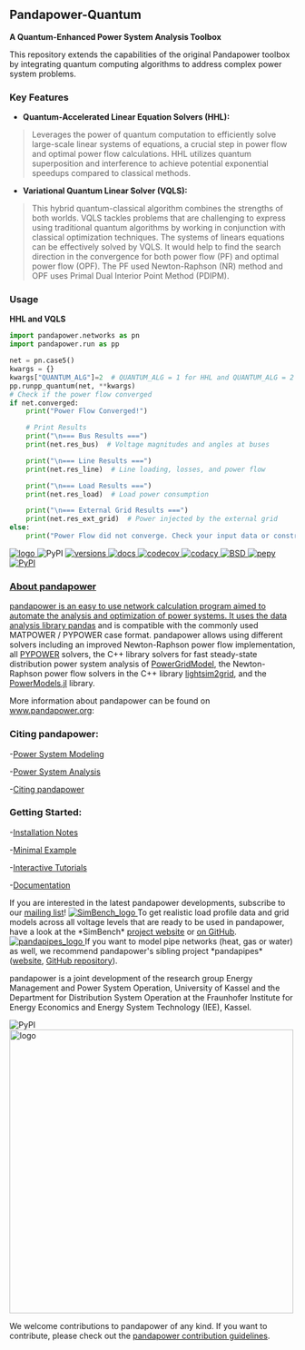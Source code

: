 ## Pandapower-Quantum

**A Quantum-Enhanced Power System Analysis Toolbox**

This repository extends the capabilities of the original Pandapower toolbox by integrating quantum computing algorithms to address complex power system problems.

### Key Features

* **Quantum-Accelerated Linear Equation Solvers (HHL):**

> Leverages the power of quantum computation to efficiently solve large-scale linear systems of equations, a crucial step in power flow and optimal power flow calculations. HHL utilizes quantum superposition and interference to achieve potential exponential speedups compared to classical methods.

* **Variational Quantum Linear Solver (VQLS):**

> This hybrid quantum-classical algorithm combines the strengths of both worlds. VQLS tackles problems that are challenging to express using traditional quantum algorithms by working in conjunction with classical optimization techniques. The systems of linears equations can be effectively solved by VQLS. It would help to find the search direction in the convergence for both power flow (PF) and optimal power flow (OPF). The PF used Newton-Raphson (NR) method and OPF uses Primal Dual Interior Point Method (PDIPM).



### Usage

**HHL and VQLS**

```python
import pandapower.networks as pn
import pandapower.run as pp

net = pn.case5()
kwargs = {}
kwargs["QUANTUM_ALG"]=2  # QUANTUM_ALG = 1 for HHL and QUANTUM_ALG = 2 for VQLS
pp.runpp_quantum(net, **kwargs)
# Check if the power flow converged
if net.converged:
    print("Power Flow Converged!")

    # Print Results
    print("\n=== Bus Results ===")
    print(net.res_bus)  # Voltage magnitudes and angles at buses

    print("\n=== Line Results ===")
    print(net.res_line)  # Line loading, losses, and power flow

    print("\n=== Load Results ===")
    print(net.res_load)  # Load power consumption

    print("\n=== External Grid Results ===")
    print(net.res_ext_grid)  # Power injected by the external grid
else:
    print("Power Flow did not converge. Check your input data or constraints.")
```


   <html>
   <a href="https://www.pandapower.org">
      <picture>
      <source media="(prefers-color-scheme: dark)" srcset="https://www.pandapower.org/images/pp_light.svg">
      <source media="(prefers-color-scheme: light)" srcset="https://www.pandapower.org/images/pp.svg">
      <img alt="logo" src="//www.pandapower.org/images/pp.svg">
      </picture>
   </a>
   </html>


   <html>
   <img alt="PyPI" src="https://badge.fury.io/py/pandapower.svg">
   <a href="https://pypi.python.org/pypi/pandapower" target="_blank">

   <img alt="versions" src="https://img.shields.io/pypi/pyversions/pandapower.svg">
   <a href="https://pypi.python.org/pypi/pandapower" target="_blank">

   <img alt="docs" src="https://readthedocs.org/projects/pandapower/badge/">
   <a href="http://pandapower.readthedocs.io/" target="_blank">

   <img alt="codecov" src="https://codecov.io/github/e2nIEE/pandapower/coverage.svg?branch=master">
   <a href="https://app.codecov.io/github/e2nIEE/pandapower?branch=master" target="_blank">

   <img alt="codacy" src="https://api.codacy.com/project/badge/Grade/e2ce960935fd4f96b4be4dff9a0c76e3">
   <a href="https://app.codacy.com/gh/e2nIEE/pandapower?branch=master" target="_blank">

   <img alt="BSD" src="https://img.shields.io/badge/License-BSD%203--Clause-blue.svg">
   <a href="https://github.com/e2nIEE/pandapower/blob/master/LICENSE" target="_blank">

   <img alt="pepy" src="https://pepy.tech/badge/pandapower">
   <a href="https://pepy.tech/project/pandapower" target="_blank">

   <img alt="PyPI" src="https://mybinder.org/badge_logo.svg">
   <a href="https://mybinder.org/v2/gh/e2nIEE/pandapower/master?filepath=tutorials" target="_blank">

   </html>

### About pandapower

<html>
<p>pandapower is an easy to use network calculation program aimed to automate the analysis and optimization of power
systems. It uses the data analysis library <a href="http://pandas.pydata.org">pandas</a> and is compatible with the commonly used MATPOWER / PYPOWER case format. pandapower allows using different solvers including an improved Newton-Raphson power flow implementation, all <a href="https://pypi.python.org/pypi/PYPOWER">PYPOWER</a> solvers, the C++ library solvers for fast steady-state distribution power system analysis of <a href="https://github.com/PowerGridModel/power-grid-model">PowerGridModel</a>, the Newton-Raphson power flow solvers in the C++ library <a href="https://github.com/BDonnot/lightsim2grid/">lightsim2grid</a>, and the <a href="https://github.com/lanl-ansi/PowerModels.jl/">PowerModels.jl</a> library.</p>

<p>
More information about pandapower can be found on <a href="https://www.pandapower.org/">www.pandapower.org</a>:
</p>
</html>

### Citing pandapower:

<html>
<p>
-<a href="https://www.pandapower.org/about/#modeling">Power System Modeling</a>
</p>
<p>
-<a href="https://www.pandapower.org/about/#analysis">Power System Analysis</a>
</p>
<p>
-<a href="https://www.pandapower.org/references/">Citing pandapower</a>
</p>
</html>

### Getting Started:

<html>
<p>
-<a href="https://www.pandapower.org/start/">Installation Notes</a>
</p>
<p>
-<a href="<https://www.pandapower.org/start/#intro">Minimal Example</a>
</p>
<p>
-<a href="https://www.pandapower.org/start/#tutorials">Interactive Tutorials</a>
</p>
<p>
-<a href="https://pandapower.readthedocs.io/">Documentation</a>
</p>
</html>


<html>
If you are interested in the latest pandapower developments, subscribe to our <a href="https://www.pandapower.org/contact/#list">mailing list</a>!
</html>


 <html>
   <a href="https://www.simbench.net">
      <picture>
      <source media="(prefers-color-scheme: dark)" srcset="https://simbench.de/wp-content/uploads/2019/01/logo.png">
      <source media="(prefers-color-scheme: light)" srcset="https://simbench.de/wp-content/uploads/2019/01/logo.png">
      <img alt="SimBench_logo" src="https://simbench.de/wp-content/uploads/2019/01/logo.png">
      </picture>
   </a>
 </html>


<html>
To get realistic load profile data and grid models across all voltage levels that are ready to
be used in pandapower, have a look at the *SimBench* <a href="https://www.simbench.net">project website</a> or <a href="https://github.com/e2nIEE/simbench">on GitHub</a>.
</html>

 <html>
   <a href="https://www.pandapipes.org">
      <picture>
      <source media="(prefers-color-scheme: dark)" srcset="https://www.pandapipes.org/images/pp.svg">
      <source media="(prefers-color-scheme: light)" srcset="https://www.pandapipes.org/images/pp.svg">
      <img alt="pandapipes_logo" src="https://www.pandapipes.org/images/pp.svg">
      </picture>
   </a>
 </html>


<html>
If you want to model pipe networks (heat, gas or water) as well, we recommend
pandapower's sibling project *pandapipes* (<a href="https://www.pandapipes.org">website</a>, <a href="https://github.com/e2nIEE/pandapipes">GitHub repository</a>).
</html>


pandapower is a joint development of the research group Energy Management and Power System Operation, University of Kassel and the Department for Distribution System
Operation at the Fraunhofer Institute for Energy Economics and Energy System Technology (IEE), Kassel.

   <html>
   <img alt="PyPI" src="http://www.pandapower.org/images/contact/Logo_e2n.png">
   <a href="https://www.uni-kassel.de/eecs/en/sections/energiemanagement-und-betrieb-elektrischer-netze/home" target="_blank">

   </html>



   <html>
    <a href="https://www.iee.fraunhofer.de/en.html">
       <picture>
         <source media="(prefers-color-scheme: dark)" srcset="https://www.pandapower.org/images/contact/Logo_Fraunhofer_IEE_negativ.png">
         <source media="(prefers-color-scheme: light)" srcset="https://www.pandapower.org/images/contact/Logo_Fraunhofer_IEE.png">
         <img alt="logo" src="https://www.pandapower.org/images/contact/Logo_Fraunhofer_IEE.png" width=500 >
       </picture>
    </a>
    </html>



<html>

We welcome contributions to pandapower of any kind. If you want to contribute, please check out the <a href="https://github.com/e2nIEE/pandapower/blob/develop/CONTRIBUTING.rst">pandapower contribution guidelines</a>.

</html>
